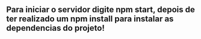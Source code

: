 ## Para iniciar o servidor digite npm start, depois de ter realizado um npm install para instalar as dependencias do projeto!